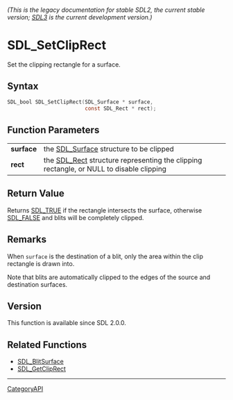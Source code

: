 ###### (This is the legacy documentation for stable SDL2, the current stable version; [SDL3](https://wiki.libsdl.org/SDL3/) is the current development version.)
# SDL_SetClipRect

Set the clipping rectangle for a surface.

## Syntax

```c
SDL_bool SDL_SetClipRect(SDL_Surface * surface,
                         const SDL_Rect * rect);

```

## Function Parameters

|                 |                                                                                                     |
| --------------- | --------------------------------------------------------------------------------------------------- |
| **surface**     | the [SDL_Surface](SDL_Surface.md) structure to be clipped                                              |
| **rect**        | the [SDL_Rect](SDL_Rect.md) structure representing the clipping rectangle, or NULL to disable clipping |

## Return Value

Returns [SDL_TRUE](SDL_TRUE.md) if the rectangle intersects the surface,
otherwise [SDL_FALSE](SDL_FALSE.md) and blits will be completely clipped.

## Remarks

When `surface` is the destination of a blit, only the area within the clip
rectangle is drawn into.

Note that blits are automatically clipped to the edges of the source and
destination surfaces.

## Version

This function is available since SDL 2.0.0.

## Related Functions

* [SDL_BlitSurface](SDL_BlitSurface.md)
* [SDL_GetClipRect](SDL_GetClipRect.md)

----
[CategoryAPI](CategoryAPI.md)
